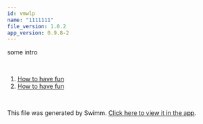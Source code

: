 ```yaml
---
id: vmwlp
name: "1111111"
file_version: 1.0.2
app_version: 0.9.8-2
---
```


<!-- Intro - Do not remove this comment -->
some intro

<br/>

<!-- Steps - Do not remove this comment -->
1. [How to have fun](how-to-have-fun.16wgi.sw.md)
2. [How to have fun](how-to-have-fun.16wgi.sw.md)


<br/>

This file was generated by Swimm. [Click here to view it in the app](http://localhost:5000/repos/Z2l0aHViJTNBJTNBc3ItZXh0ZW5zaW9uJTNBJTNBZG91ZWs=/playlists/vmwlp).